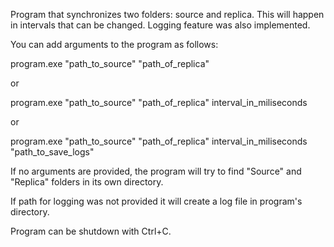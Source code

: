Program that synchronizes two folders: source and replica. This will happen in intervals that can be changed. Logging feature was also implemented.

You can add arguments to the program as follows:

program.exe "path_to_source" "path_of_replica"

or

program.exe "path_to_source" "path_of_replica" interval_in_miliseconds

or

program.exe "path_to_source" "path_of_replica" interval_in_miliseconds "path_to_save_logs"

If no arguments are provided, the program will try to find "Source" and "Replica" folders in its own directory.

If path for logging was not provided it will create a log file in program's directory.

Program can be shutdown with Ctrl+C.
